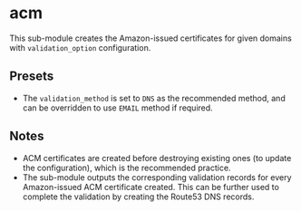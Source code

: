 # acm

This sub-module creates the Amazon-issued certificates for given domains with `validation_option` configuration.

## Presets

- The `validation_method` is set to `DNS` as the recommended method, and can be overridden to use `EMAIL` method if required.

## Notes

- ACM certificates are created before destroying existing ones (to update the configuration), which is the recommended practice.
- The sub-module outputs the corresponding validation records for every Amazon-issued ACM certificate created. This can be further used to complete the validation by creating the Route53 DNS records.
